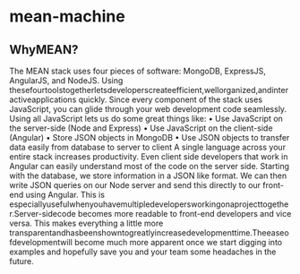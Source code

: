 # mean-machine
<h2>WhyMEAN?</h2>
The MEAN stack uses four pieces of software: MongoDB, ExpressJS, AngularJS, and NodeJS. Using thesefourtoolstogetherletsdeveloperscreateefficient,wellorganized,andinteractiveapplications quickly. Since every component of the stack uses JavaScript, you can glide through your web development code seamlessly. Using all JavaScript lets us do some great things like:
• Use JavaScript on the server-side (Node and Express) • Use JavaScript on the client-side (Angular) • Store JSON objects in MongoDB • Use JSON objects to transfer data easily from database to server to client
A single language across your entire stack increases productivity. Even client side developers that work in Angular can easily understand most of the code on the server side.
Starting with the database, we store information in a JSON like format. We can then write JSON queries on our Node server and send this directly to our front-end using Angular. This is especiallyusefulwhenyouhavemultipledevelopersworkingonaprojecttogether.Server-sidecode becomes more readable to front-end developers and vice versa. This makes everything a little more transparentandhasbeenshowntogreatlyincreasedevelopmenttime.Theeaseofdevelopmentwill become much more apparent once we start digging into examples and hopefully save you and your team some headaches in the future. 
